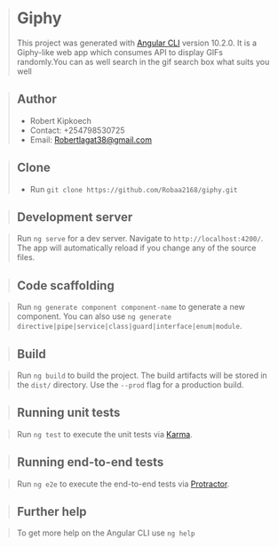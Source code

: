 > # Giphy
> This project was generated with [Angular CLI](https://github.com/angular/angular-cli) version 10.2.0.
> It is a Giphy-like web app which consumes API to display GIFs randomly.You can as well search in the gif search box what suits you well

> ## Author
> * Robert Kipkoech
> * Contact: +254798530725
> * Email: Robertlagat38@gmail.com

> ## Clone
> * Run  `git clone https://github.com/Robaa2168/giphy.git`

> ## Development server

> Run `ng serve` for a dev server. Navigate to `http://localhost:4200/`. The app will automatically reload if you change any of the source files.

> ## Code scaffolding

> Run `ng generate component component-name` to generate a new component. You can also use `ng generate directive|pipe|service|class|guard|interface|enum|module`.

> ## Build

> Run `ng build` to build the project. The build artifacts will be stored in the `dist/` directory. Use the `--prod` flag for a production build.

> ## Running unit tests

> Run `ng test` to execute the unit tests via [Karma](https://karma-runner.github.io).

> ## Running end-to-end tests

> Run `ng e2e` to execute the end-to-end tests via [Protractor](http://www.protractortest.org/).

> ## Further help

> To get more help on the Angular CLI use `ng help`
